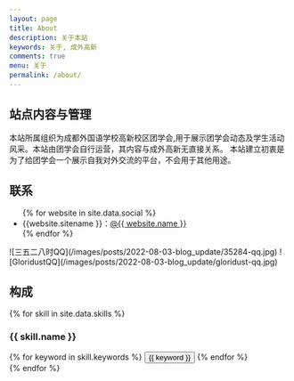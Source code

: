 ```yaml
---
layout: page
title: About
description: 关于本站
keywords: 关于, 成外高新
comments: true
menu: 关于
permalink: /about/
---
```


## 站点内容与管理
本站所属组织为成都外国语学校高新校区团学会,用于展示团学会动态及学生活动风采。本站由团学会自行运营，其内容与成外高新无直接关系。
本站建立初衷是为了给团学会一个展示自我对外交流的平台，不会用于其他用途。

## 联系

<ul>
{% for website in site.data.social %}
<li>{{website.sitename }}：<a href="{{ website.url }}" target="_blank">@{{ website.name }}</a></li>
{% endfor %}
</ul>  
![三五二八时QQ](/images/posts/2022-08-03-blog_update/35284-qq.jpg)
![GloridustQQ](/images/posts/2022-08-03-blog_update/gloridust-qq.jpg)

## 构成

{% for skill in site.data.skills %}
### {{ skill.name }}
<div class="btn-inline">
{% for keyword in skill.keywords %}
<button class="btn btn-outline" type="button">{{ keyword }}</button>
{% endfor %}
</div>
{% endfor %}
